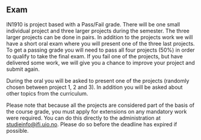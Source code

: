 
## Exam

IN1910 is project based with a Pass/Fail grade. There will be one small individual project and three larger projects during the semester. The three larger projects can be done in pairs. In addition to the projects work we will have a short oral exam where you will present one of the three last projects. To get a passing grade you will need to pass all four projects (50%) in order to qualify to take the final exam. If you fail one of the projects, but have delivered some work, we will give you a chance to improve your project and submit again. 

During the oral you will be asked to present one of the projects (randomly chosen between project 1, 2 and 3). In addition you will be asked about other topics from the curriculum.

Please note that because all the projects are considered part of the basis of the course grade, you must apply for extensions on any mandatory work were required. You can do this directly to the administration at [studieinfo@ifi.uio.no](mailto:studieinfo@ifi.uio.no). Please do so before the deadline has expired if possible.



